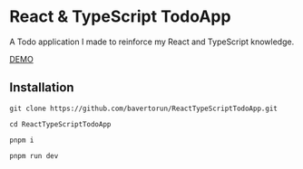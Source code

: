 # React & TypeScript TodoApp

A Todo application I made to reinforce my React and TypeScript knowledge.

<a href="https://tiny-sprite-d052bc.netlify.app/">DEMO</a>

## Installation

```
git clone https://github.com/bavertorun/ReactTypeScriptTodoApp.git
```

```
cd ReactTypeScriptTodoApp
```

```
pnpm i
```

```
pnpm run dev
```